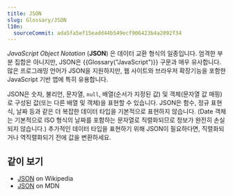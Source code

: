```yaml
---
title: JSON
slug: Glossary/JSON
l10n:
  sourceCommit: ada5fa5ef15eadd44b549ecf906423b4a2092f34
---
```


_JavaScript Object Notation_ (**JSON**) 은 데이터 교환 형식의 일종입니다. 엄격한 부분 집합은 아니지만, JSON은 {{Glossary("JavaScript")}} 구문과 매우 유사합니다. 많은 프로그래밍 언어가 JSON을 지원하지만, 웹 사이트와 브라우저 확장기능을 포함한 JavaScript 기반 앱에 특히 유용합니다.

JSON은 숫자, 불리언, 문자열, `null`, 배열(순서가 지정된 값) 및 객체(문자열 값 매핑)로 구성된 값(또는 다른 배열 및 객체)을 표현할 수 있습니다. JSON은 함수, 정규 표현식, 날짜 등과 같은 더 복잡한 데이터 타입을 기본적으로 표현하지 않습니다. (Date 객체는 기본적으로 ISO 형식의 날짜를 포함하는 문자열로 직렬화되므로 정보가 완전히 손실되지 않습니다.) 추가적인 데이터 타입을 표현하기 위해 JSON이 필요하다면, 직렬화되거나 역직렬화되기 전에 값을 변환하세요.

## 같이 보기

- [JSON](https://en.wikipedia.org/wiki/JSON) on Wikipedia
- [JSON](/en-US/docs/Web/JavaScript/Reference/Global_Objects/JSON) on MDN